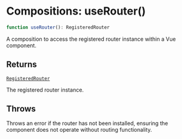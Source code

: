 # Compositions: useRouter()

```ts
function useRouter(): RegisteredRouter
```

A composition to access the registered router instance within a Vue component.

## Returns

[`RegisteredRouter`](../types/RegisteredRouter.md)

The registered router instance.

## Throws

Throws an error if the router has not been installed,
        ensuring the component does not operate without routing functionality.
